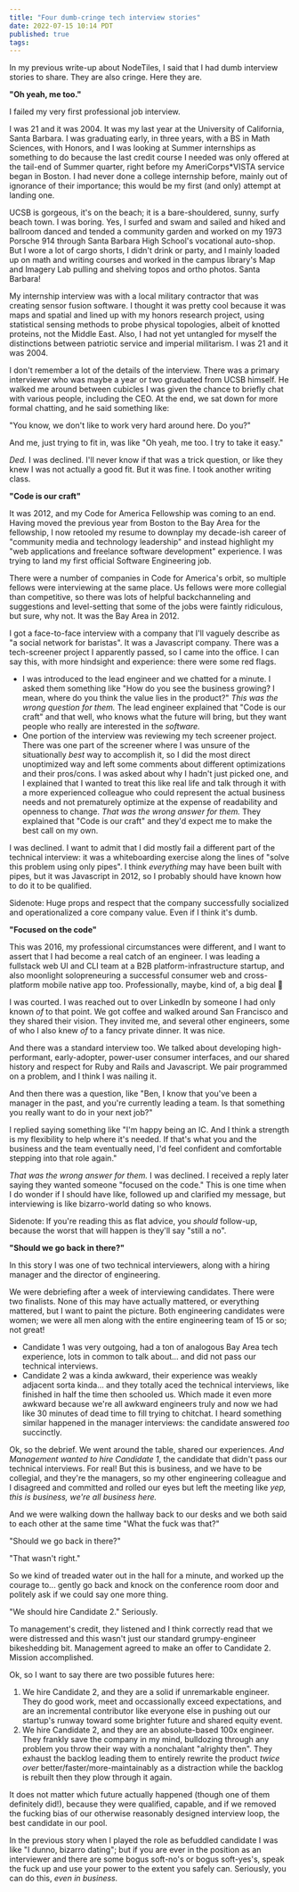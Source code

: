 ```yaml
---
title: "Four dumb-cringe tech interview stories"
date: 2022-07-15 10:14 PDT
published: true
tags:
---
```


In my previous write-up about NodeTiles, I said that I had dumb interview stories to share. They are also cringe. Here they are.

**"Oh yeah, me too."**

I failed my very first professional job interview. 

I was 21 and it was 2004. It was my last year at the University of California, Santa Barbara. I was graduating early, in three years, with a BS in Math Sciences, with Honors, and I was looking at Summer internships as something to do because the last credit course I needed was only offered at the tail-end of Summer quarter, right before my AmeriCorps*VISTA service began in Boston. I had never done a college internship before, mainly out of ignorance of their importance; this would be my first (and only) attempt at landing one. 

UCSB is gorgeous, it's on the beach; it is a bare-shouldered, sunny, surfy beach town. I was boring. Yes, I surfed and swam and sailed and hiked and ballroom danced and tended a community garden and worked on my 1973 Porsche 914 through Santa Barbara High School's vocational auto-shop. But I wore a lot of cargo shorts, I didn't drink or party, and I mainly loaded up on math and writing courses and worked in the campus library's Map and Imagery Lab pulling and shelving topos and ortho photos. Santa Barbara!

My internship interview was with a local military contractor that was creating sensor fusion software. I thought it was pretty cool because it was maps and spatial and lined up with my honors research project, using statistical sensing methods to probe physical topologies, albeit of knotted proteins, not the Middle East. Also, I had not yet untangled for myself the distinctions between patriotic service and imperial militarism. I was 21 and it was 2004.

I don't remember a lot of the details of the interview. There was a primary interviewer who was maybe a year or two graduated from UCSB himself. He walked me around between cubicles I was given the chance to briefly chat with various people, including the CEO. At the end, we sat down for more formal chatting, and he said something like:

"You know, we don't like to work very hard around here. Do you?"

And me, just trying to fit in, was like "Oh yeah, me too. I try to take it easy."

_Ded._ I was declined. I'll never know if that was a trick question, or like they knew I was not actually a good fit. But it was fine. I took another writing class.

**"Code is our craft"**

It was 2012, and my Code for America Fellowship was coming to an end. Having moved the previous year from Boston to the Bay Area for the fellowship, I now retooled my resume to downplay my decade-ish career of "community media and technology leadership" and instead highlight my "web applications and freelance software development" experience. I was trying to land my first official Software Engineering job.

There were a number of companies in Code for America's orbit, so multiple fellows were interviewing at the same place. Us fellows were more collegial than competitive, so there was lots of helpful backchanneling and suggestions and level-setting that some of the jobs were faintly ridiculous, but sure, why not. It was the Bay Area in 2012.

I got a face-to-face interview with a company that I'll vaguely describe as "a social network for baristas".  It was a Javascript company. There was a tech-screener project I apparently passed, so I came into the office. I can say this, with more hindsight and experience: there were some red flags.

- I was introduced to the lead engineer and we chatted for a minute. I asked them something like "How do you see the business growing? I mean, where do you think the value lies in the product?" *This was the wrong question for them.* The lead engineer explained that "Code is our craft" and that well, who knows what the future will bring, but they want people who really are interested in the *software.*
- One portion of the interview was reviewing my tech screener project. There was one part of the screener where I was unsure of the situationally _best_ way to accomplish it, so I did the most direct unoptimized way and left some comments about different optimizations and their pros/cons. I was asked about why I hadn't just picked one, and I explained that I wanted to treat this like real life and talk through it with a more experienced colleague who could represent the actual business needs and not prematurely optimize at the expense of readability and openness to change. *That was the wrong answer for them.* They explained that "Code is our craft" and they'd expect me to make the best call on my own.

I was declined. I want to admit that I did mostly fail a different part of the technical interview: it was a whiteboarding exercise along the lines of "solve this problem using only pipes". I think _everything_ may have been built with pipes, but it was Javascript in 2012, so I probably should have known how to do it to be qualified.

Sidenote: Huge props and respect that the company successfully socialized and operationalized a core company value. Even if I think it's dumb.

**"Focused on the code"**

This was 2016, my professional circumstances were different, and I want to assert that I had become a real catch of an engineer. I was leading a fullstack web UI and CLI team at a B2B platform-infrastructure startup, and also moonlight solopreneuring a successful consumer web and cross-platform mobile native app too. Professionally, maybe, kind of, a big deal 💅

I was courted. I was reached out to over LinkedIn by someone I had only known _of_ to that point. We got coffee and walked around San Francisco and they shared their vision. They invited me, and several other engineers, some of who I also knew _of_ to a fancy private dinner. It was nice.

And there was a standard interview too. We talked about developing high-performant, early-adopter, power-user consumer interfaces, and our shared history and respect for Ruby and Rails and Javascript. We pair programmed on a problem, and I think I was nailing it.

And then there was a question, like "Ben, I know that you've been a manager in the past, and you're currently leading a team. Is that something you really want to do in your next job?"

I replied saying something like "I'm happy being an IC. And I think a strength is my flexibility to help where it's needed. If that's what you and the business and the team eventually need, I'd feel confident and comfortable stepping into that role again." 

*That was the wrong answer for them.*  I was declined. I received a reply later saying they wanted someone "focused on the code." This is one time when I do wonder if I should have like, followed up and clarified my message, but interviewing is like bizarro-world dating so who knows. 

Sidenote: If you're reading this as flat advice, you _should_ follow-up, because the worst that will happen is they'll say "still a no".

**"Should we go back in there?"**

In this story I was one of two technical interviewers, along with a hiring manager and the director of engineering.

We were debriefing after a week of interviewing candidates. There were two finalists. None of this may have actually mattered, or everything mattered, but I want to paint the picture. Both engineering candidates were women; we were all men along with the entire engineering team of 15 or so; not great! 

- Candidate 1 was very outgoing, had a ton of analogous Bay Area tech experience, lots in common to talk about... and did not pass our technical interviews.
- Candidate 2 was a kinda awkward, their experience was weakly adjacent sorta kinda... and they totally aced the technical interviews, like finished in half the time then schooled us. Which made it even more awkward because we're all awkward engineers truly and now we had like 30 minutes of dead time to fill trying to chitchat. I heard something similar happened in the manager interviews: the candidate answered *too* succinctly.

Ok, so the debrief. We went around the table, shared our experiences. *And Management wanted to hire Candidate 1*, the candidate that didn't pass our technical interviews. For real! But this is business, and we have to be collegial, and they're the managers, so my other engineering colleague and I disagreed and committed and rolled our eyes but left the meeting like *yep, this is business, we're all business here.*

And we were walking down the hallway back to our desks and we both said to each other at the same time "What the fuck was that?"

"Should we go back in there?"

"That wasn't right."

So we kind of treaded water out in the hall for a minute, and worked up the courage to... gently go back and knock on the conference room door and politely ask if we could say one more thing.

"We should hire Candidate 2." Seriously. 

To management's credit, they listened and I think correctly read that we were distressed and this wasn't just our standard grumpy-engineer bikeshedding bit. Management agreed to make an offer to Candidate 2. Mission accomplished. 

Ok, so I want to say there are two possible futures here:

1. We hire Candidate 2, and they are a solid if unremarkable engineer. They do good work, meet and occassionally exceed expectations, and are an incremental contributor like everyone else in pushing out our startup's runway toward some brighter future and shared equity event.
2. We hire Candidate 2, and they are an absolute-based 100x engineer. They frankly save the company in my mind, bulldozing through any problem you throw their way with a nonchalant "alrighty then". They exhaust the backlog leading them to entirely rewrite the product *twice over* better/faster/more-maintainably as a distraction while the backlog is rebuilt then they plow through it again.

It does not matter which future actually happened (though one of them definitely did!), because they were qualified, capable, and if we removed the fucking bias of our otherwise reasonably designed interview loop, the best candidate in our pool.

In the previous story when I played the role as befuddled candidate I was like "I dunno, bizarro dating"; but if you are ever in the position as an interviewer and there are some bogus soft-no's or bogus soft-yes's, speak the fuck up and use your power to the extent you safely can. Seriously, you can do this, *even in business.*
